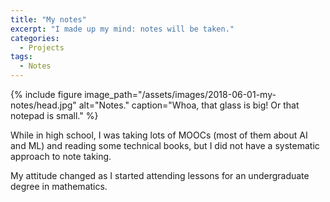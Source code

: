 ```yaml
---
title: "My notes"
excerpt: "I made up my mind: notes will be taken."
categories:
  - Projects
tags:
  - Notes
---
```


{% include figure image_path="/assets/images/2018-06-01-my-notes/head.jpg" alt="Notes." caption="Whoa, that glass is big! Or that notepad is small." %}

While in high school, I was taking lots of MOOCs (most of them about AI and ML) and reading some technical books, but I did not have a systematic approach to note taking.

My attitude changed as I started attending lessons for an undergraduate degree in mathematics. 